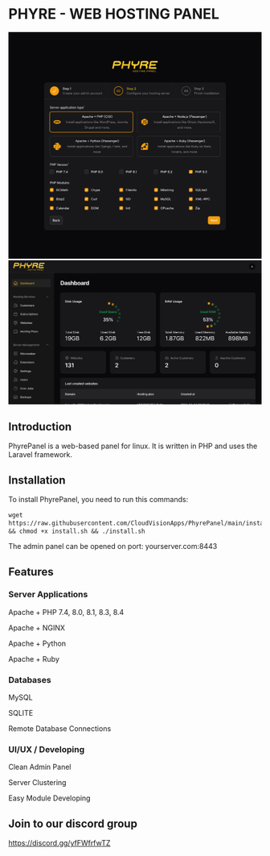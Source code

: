 # PHYRE - WEB HOSTING PANEL

![InstallScreen](screenshots/install-screen.png)
![Dashboard](screenshots/dashboard.png)

## Introduction
PhyrePanel is a web-based panel for linux. It is written in PHP and uses the Laravel framework.

## Installation
To install PhyrePanel, you need to run this commands:
```
wget https://raw.githubusercontent.com/CloudVisionApps/PhyrePanel/main/installers/install.sh && chmod +x install.sh && ./install.sh
```
The admin panel can be opened on port: yourserver.com:8443

## Features

### Server Applications
Apache + PHP 7.4, 8.0, 8.1, 8.3, 8.4

Apache + NGINX

Apache + Python

Apache + Ruby

### Databases
MySQL

SQLITE

Remote Database Connections

### UI/UX / Developing
Clean Admin Panel

Server Clustering

Easy Module Developing

## Join to our discord group
https://discord.gg/yfFWfrfwTZ

